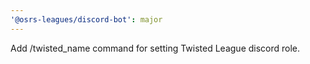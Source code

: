 ```yaml
---
'@osrs-leagues/discord-bot': major
---
```


Add /twisted_name command for setting Twisted League discord role.
